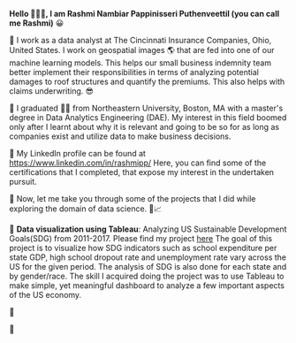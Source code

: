 **Hello	:wave::wave::wave:, I am Rashmi Nambiar Pappinisseri Puthenveettil (you can call me Rashmi)**   :grinning:

:large_blue_circle: I work as a data analyst at The Cincinnati Insurance Companies, Ohio, United States. I work on geospatial images :earth_americas: that are fed into one of our machine learning models. This helps our small business indemnity team better implement their responsibilities in terms of analyzing potential damages to roof structures and quantify the premiums. This also helps with claims underwriting.	:sunglasses:

:large_blue_circle: I graduated :woman_student: from Northeastern University, Boston, MA with a master's degree in Data Analytics Engineering (DAE). My interest in this field boomed only after I learnt about why it is relevant and going to be so for as long as companies exist and utilize data to make business decisions.

:large_blue_circle: My LinkedIn profile can be found at https://www.linkedin.com/in/rashmipp/ Here, you can find some of the certifications that I completed, that expose my interest in the undertaken pursuit.

:large_blue_circle: Now, let me take you through some of the projects that I did while exploring the domain of data science.	:flashlight::chart_with_upwards_trend:

:small_orange_diamond: **Data visualization using Tableau**: 
Analyzing US Sustainable Development Goals(SDG) from 2011-2017. Please find my project [here](https://public.tableau.com/app/profile/rashmi8121/viz/USSDGindicatorsDashboard/Final_Dashboard1)
The goal of this project is to visualize how SDG indicators such as school expenditure per state GDP, high school dropout rate and unemployment rate vary across the US for the given period. The analysis of SDG is also done for each state and by gender/race. The skill I acquired doing the project was to use Tableau to make simple, yet meaningful dashboard to analyze a few important aspects of the US economy. 

:small_orange_diamond:
 

:small_orange_diamond:



